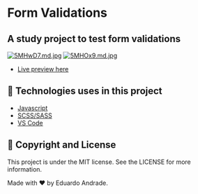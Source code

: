 # Form Validations
## A study project to test form validations

[![5MHwD7.md.jpg](https://iili.io/5MHwD7.md.jpg)](https://freeimage.host/i/5MHwD7)
[![5MHOx9.md.jpg](https://iili.io/5MHOx9.md.jpg)](https://freeimage.host/i/5MHOx9)

- [Live preview here](https://duckduckgo.com/)

## :rocket: Technologies uses in this project

- [Javascript](https://www.javascript.com/)
- [SCSS/SASS](https://sass-lang.com/)
- [VS Code](https://code.visualstudio.com/)

## :memo: Copyright and License

This project is under the MIT license. See the LICENSE for more information.

Made with :heart: by Eduardo Andrade.
